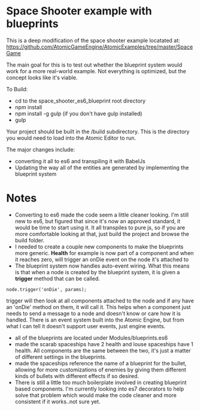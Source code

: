 # Space Shooter example with blueprints

This is a deep modification of the space shooter example locatated at: https://github.com/AtomicGameEngine/AtomicExamples/tree/master/SpaceGame

The main goal for this is to test out whether the blueprint system would work for a more real-world example.  Not everything is optimized, but the concept looks like it's viable.

To Build:
* cd to the space_shooter_es6_blueprint root directory
* npm install
* npm install -g gulp   (if you don't have gulp installed)
* gulp

Your project should be built in the /build subdirectory.  This is the directory you would need to load into the Atomic Editor to run.

The major changes include:
* converting it all to es6 and transpiling it with BabelJs
* Updating the way all of the entities are generated by implementing the blueprint system

# Notes
* Converting to es6 made the code seem a little cleaner looking.  I'm still new to es6, but figured that since it's now an approved standard, it would be time to start using it.  It all transpiles to pure js, so if you are more comfortable looking at that, just build the project and browse the build folder.
* I needed to create a couple new components to make the blueprints more generic.  **Health** for example is now part of a component and when it reaches zero, will trigger an onDie event on the node it's attached to
* The blueprint system now handles auto-event wiring.  What this means is that when a node is created by the blueprint system, it is given a **trigger** method that can be called.
```
node.trigger('onDie', params);
```
trigger will then look at all components attached to the node and if any have an 'onDie' method on them, it will call it.  This helps when a component just needs to send a message to a node and doesn't know or care how it is handled.
There is an event system built into the Atomic Engine, but from what I can tell it doesn't support user events, just engine events.
* all of the blueprints are located under Modules/blueprints.es6
* made the scarab spaceships have 2 health and louse spaceships have 1 health.  All components are the same between the two, it's just a matter of different settings in the blueprints.
* made the spaceships reference the name of a blueprint for the bullet, allowing for more customizations of enemies by giving them different kinds of bullets with different effects if so desired.  
* There is still a little too much boilerplate involved in creating blueprint based components.  I'm currently looking into es7 decorators to help solve that problem which would make the code cleaner and more consistent if it works..not sure yet.
